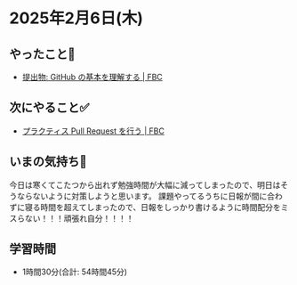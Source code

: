 # 2025年2月6日(木)

## やったこと📝
- [提出物: GitHub の基本を理解する \| FBC](https://bootcamp.fjord.jp/products/21598)

## 次にやること✅
- [プラクティス Pull Request を行う \| FBC](https://bootcamp.fjord.jp/practices/124)
## いまの気持ち🫶
今日は寒くてこたつから出れず勉強時間が大幅に減ってしまったので、明日はそうならないように対策しようと思います。
課題やってるうちに日報が間に合わずに寝る時間を超えてしまったので、日報をしっかり書けるように時間配分をミスらない！！！頑張れ自分！！！！

## 学習時間
- 1時間30分(合計: 54時間45分)